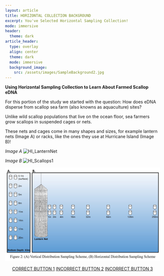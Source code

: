 ```yaml
---
layout: article
title: HORIZONTAL COLLECTION BACKGROUND
excerpt: You've Selected Horizontal Sampling Collection! 
mode: immersive
header:
  theme: dark
article_header:
  type: overlay
  align: center
  theme: dark
  mode: immersive
  background_image:
    src: /assets/images/SampleBackground2.jpg
---
```


**Using Horizontal Sampling Collection to Learn About Farmed Scallop eDNA**

For this portion of the study we started with the question: How does eDNA disperse from scallop sea farm (also knowns as aquaculture) sites? 

Unlike wild scallop populations that live on the ocean floor, sea farmers grow scallops in suspended cages or nets. 

These nets and cages come in many shapes and sizes, for example lantern nets (Image A) or racks, like the ones they use at Hurricane Island (Image B)!

*Image A*
![HI_LanternNet](/assets/images/HI_LanternNet.jpg)

*Image B*
![HI_Scallops1](/assets/images/HI_Scallops1.jpg)


![Fig2SamplingScheme](/assets/images/Fig2SamplingScheme.jpg)



<p align="center">
<a class="button button--outline-primary button--pill" href="HorizontalSupplies1">CORRECT BUTTON 1</a> <a class="button button--outline-primary button--pill" href="HorizontalSupplies2">INCORRECT BUTTON 2</a> <a class="button button--outline-primary button--pill" href="HorizontalSupplies2">INCORRECT BUTTON 3</a></p>
